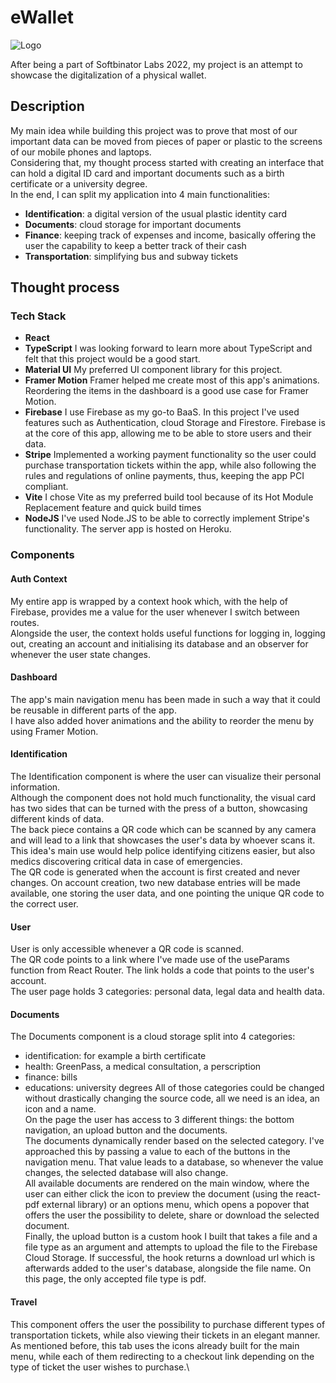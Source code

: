 
# eWallet

![Logo](https://firebasestorage.googleapis.com/v0/b/digitalizing-public-services.appspot.com/o/icon.svg?alt=media&token=93b43e86-ae94-4bbe-a972-9432ed93f73c)

After being a part of Softbinator Labs 2022, my project is an attempt to showcase the digitalization of a physical wallet.

## Description

My main idea while building this project was to prove that most of our important data can be moved from pieces of paper or plastic to the screens of our mobile phones and laptops.\
Considering that, my thought process started with creating an interface that can hold a digital ID card and important documents such as a birth certificate or a university degree.\
In the end, I can split my application into 4 main functionalities:
- **Identification**: a digital version of the usual plastic identity card
- **Documents**: cloud storage for important documents
- **Finance**: keeping track of expenses and income, basically offering the user the capability to keep a better track of their cash
- **Transportation**: simplifying bus and subway tickets

## Thought process


### Tech Stack
- **React** 
- **TypeScript** I was looking forward to learn more about TypeScript and felt that this project would be a good start.
- **Material UI** My preferred UI component library for this project. 
- **Framer Motion** Framer helped me create most of this app's animations. Reordering the items in the dashboard is a good use case for Framer Motion.
- **Firebase** I use Firebase as my go-to BaaS. In this project I've used features such as Authentication, cloud Storage and Firestore. Firebase is at the core of this app, allowing me to be able to store users and their data.
- **Stripe** Implemented a working payment functionality so the user could purchase transportation tickets within the app, while also following the rules and regulations of online payments, thus, keeping the app PCI compliant.
- **Vite** I chose Vite as my preferred build tool because of its Hot Module Replacement feature and quick build times
- **NodeJS** I've used Node.JS to be able to correctly implement Stripe's functionality. The server app is hosted on Heroku.

### Components 

#### Auth Context
My entire app is wrapped by a context hook which, with the help of Firebase, provides me a value for the user whenever I switch between routes.\
Alongside the user, the context holds useful functions for logging in, logging out, creating an account and initialising its database and an observer for whenever the user state changes.

#### Dashboard
The app's main navigation menu has been made in such a way that it could be reusable in different parts of the app.\
I have also added hover animations and the ability to reorder the menu by using Framer Motion.

#### Identification 
The Identification component is where the user can visualize their personal information.\
Although the component does not hold much functionality, the visual card has two sides that can be turned with the press of a button, showcasing different kinds of data.\
The back piece contains a QR code which can be scanned by any camera and will lead to a link that showcases the user's data by whoever scans it.\
This idea's main use would help police identifying citizens easier, but also medics discovering critical data in case of emergencies.\
The QR code is generated when the account is first created and never changes. On account creation, two new database entries will be made available, one storing the user data, and one pointing the unique QR code to the correct user.

#### User
User is only accessible whenever a QR code is scanned.\
The QR code points to a link where I've made use of the useParams function from React Router. The link holds a code that points to the user's account.\
The user page holds 3 categories: personal data, legal data and health data.

#### Documents
The Documents component is a cloud storage split into 4 categories:
- identification: for example a birth certificate
- health: GreenPass, a medical consultation, a perscription
- finance: bills
- educations: university degrees
All of those categories could be changed without drastically changing the source code, all we need is an idea, an icon and a name.\
On the page the user has access to 3 different things: the bottom navigation, an upload button and the documents.\
The documents dynamically render based on the selected category. I've approached this by passing a value to each of the buttons in the navigation menu. That value leads to a database, so whenever the value changes, the selected database will also change. \
All available documents are rendered on the main window, where the user can either click the icon to preview the document (using the react-pdf external library) or an options menu, which opens a popover that offers the user the possibility to delete, share or download the selected document.\
Finally, the upload button is a custom hook I built that takes a file and a file type as an argument and attempts to upload the file to the Firebase Cloud Storage. If successful, the hook returns a download url which is afterwards added to the user's database, alongside the file name. On this page, the only accepted file type is pdf.

#### Travel
This component offers the user the possibility to purchase different types of transportation tickets, while also viewing their tickets in an elegant manner.\
As mentioned before, this tab uses the icons already built for the main menu, while each of them redirecting to a checkout link depending on the type of ticket the user wishes to purchase.\

